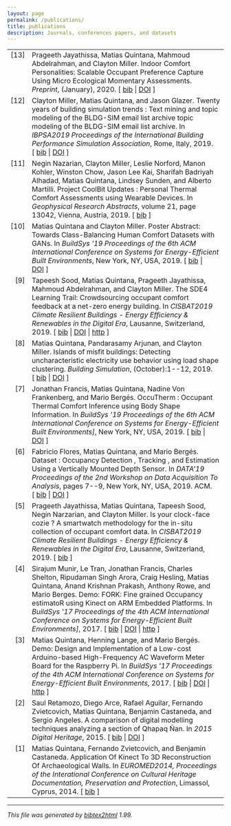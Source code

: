 ```yaml
---
layout: page
permalink: /publications/
title: publications
description: Journals, conferences papers, and datasets
---
```

<html>

<head>
<title>Publications</title>
</head>

<body>

<!-- This document was automatically generated with bibtex2html 1.99
     (see http://www.lri.fr/~filliatr/bibtex2html/),
     with the following command:
     bibtex2html --revkeys --sort-by-date -r --no-abstract --no-keywords -o _pages/publications /Users/matias/Dropbox/MendeleyBibTeX/Publications.bib  -->


<table>

<tr valign="top">
<td align="right" class="bibtexnumber">
[<a name="Jayathissa2020">13</a>]
</td>
<td class="bibtexitem">
Prageeth Jayathissa, Matias Quintana, Mahmoud Abdelrahman, and Clayton Miller.
 Indoor Comfort Personalities: Scalable Occupant Preference Capture
  Using Micro Ecological Momentary Assessments.
 <em>Preprint</em>, (January), 2020.
[&nbsp;<a href="_pages/publications_bib.html#Jayathissa2020">bib</a>&nbsp;| 
<a href="http://dx.doi.org/10.13140/RG.2.2.24901.60644">DOI</a>&nbsp;]

</td>
</tr>


<tr valign="top">
<td align="right" class="bibtexnumber">
[<a name="Miller2019">12</a>]
</td>
<td class="bibtexitem">
Clayton Miller, Matias Quintana, and Jason Glazer.
 Twenty years of building simulation trends : Text mining and topic
  modeling of the BLDG-SIM email list archive topic modeling of the BLDG-SIM
  email list archive.
 In <em>IBPSA2019 Proceedings of the International Building
  Performance Simulation Association</em>, Rome, Italy, 2019.
[&nbsp;<a href="_pages/publications_bib.html#Miller2019">bib</a>&nbsp;| 
<a href="http://dx.doi.org/10.13140/RG.2.2.24955.46885">DOI</a>&nbsp;]

</td>
</tr>


<tr valign="top">
<td align="right" class="bibtexnumber">
[<a name="Nazarian2019a">11</a>]
</td>
<td class="bibtexitem">
Negin Nazarian, Clayton Miller, Leslie Norford, Manon Kohler, Winston Chow,
  Jason&nbsp;Lee Kai, Sharifah&nbsp;Badriyah Alhadad, Matias Quintana, Lindsey Sunden,
  and Alberto Martilli.
 Project CoolBit Updates : Personal Thermal Comfort Assessments using
  Wearable Devices.
 In <em>Geophysical Research Abstracts</em>, volume&nbsp;21, page 13042,
  Vienna, Austria, 2019.
[&nbsp;<a href="_pages/publications_bib.html#Nazarian2019a">bib</a>&nbsp;]

</td>
</tr>


<tr valign="top">
<td align="right" class="bibtexnumber">
[<a name="GAN-Quintana2019">10</a>]
</td>
<td class="bibtexitem">
Matias Quintana and Clayton Miller.
 Poster Abstract: Towards Class-Balancing Human Comfort Datasets with
  GANs.
 In <em>BuildSys '19 Proceedings of the 6th ACM International
  Conference on Systems for Energy-Efficient Built Environments</em>, New York, NY,
  USA, 2019.
[&nbsp;<a href="_pages/publications_bib.html#GAN-Quintana2019">bib</a>&nbsp;| 
<a href="http://dx.doi.org/10.1145/3360322.3361016">DOI</a>&nbsp;]

</td>
</tr>


<tr valign="top">
<td align="right" class="bibtexnumber">
[<a name="Sood2019">9</a>]
</td>
<td class="bibtexitem">
Tapeesh Sood, Matias Quintana, Prageeth Jayathissa, Mahmoud Abdelrahman, and
  Clayton Miller.
 The SDE4 Learning Trail: Crowdsourcing occupant comfort feedback at
  a net-zero energy building.
 In <em>CISBAT2019 Climate Resilient Buildings - Energy Efficiency
  &amp; Renewables in the Digital Era</em>, Lausanne, Switzerland, 2019.
[&nbsp;<a href="_pages/publications_bib.html#Sood2019">bib</a>&nbsp;| 
<a href="http://dx.doi.org/10.13140/RG.2.2.33265.12644">DOI</a>&nbsp;| 
<a href="http://learningtrail.me/">http</a>&nbsp;]

</td>
</tr>


<tr valign="top">
<td align="right" class="bibtexnumber">
[<a name="Quintana2019">8</a>]
</td>
<td class="bibtexitem">
Matias Quintana, Pandarasamy Arjunan, and Clayton Miller.
 Islands of misfit buildings: Detecting uncharacteristic electricity
  use behavior using load shape clustering.
 <em>Building Simulation</em>, (October):1--12, 2019.
[&nbsp;<a href="_pages/publications_bib.html#Quintana2019">bib</a>&nbsp;| 
<a href="http://dx.doi.org/10.13140/RG.2.2.11489.86883">DOI</a>&nbsp;]

</td>
</tr>


<tr valign="top">
<td align="right" class="bibtexnumber">
[<a name="tcs2019">7</a>]
</td>
<td class="bibtexitem">
Jonathan Francis, Matias Quintana, Nadine&nbsp;Von Frankenberg, and Mario
  Berg&eacute;s.
 OccuTherm : Occupant Thermal Comfort Inference using Body Shape
  Information.
 In <em>BuildSys '19 Proceedings of the 6th ACM International
  Conference on Systems for Energy-Efficient Built Environments]</em>, New York,
  NY, USA, 2019.
[&nbsp;<a href="_pages/publications_bib.html#tcs2019">bib</a>&nbsp;| 
<a href="http://dx.doi.org/10.1145/3360322.3360858">DOI</a>&nbsp;]

</td>
</tr>


<tr valign="top">
<td align="right" class="bibtexnumber">
[<a name="Flores2019">6</a>]
</td>
<td class="bibtexitem">
Fabricio Flores, Matias Quintana, and Mario Berg&eacute;s.
 Dataset : Occupancy Detection , Tracking , and Estimation Using a
  Vertically Mounted Depth Sensor.
 In <em>DATA'19 Proceedings of the 2nd Workshop on Data Acquisition
  To Analysis</em>, pages 7--9, New York, NY, USA, 2019. ACM.
[&nbsp;<a href="_pages/publications_bib.html#Flores2019">bib</a>&nbsp;| 
<a href="http://dx.doi.org/10.1145/3359427.3361916">DOI</a>&nbsp;]

</td>
</tr>


<tr valign="top">
<td align="right" class="bibtexnumber">
[<a name="cozie">5</a>]
</td>
<td class="bibtexitem">
Prageeth Jayathissa, Matias Quintana, Tapeesh Sood, Negin Narzarian, and
  Clayton Miller.
 Is your clock-face cozie ? A smartwatch methodology for the in-situ
  collection of occupant comfort data.
 In <em>CISBAT2019 Climate Resilient Buildings - Energy Efficiency
  &amp; Renewables in the Digital Era</em>, Lausanne, Switzerland, 2019.
[&nbsp;<a href="_pages/publications_bib.html#cozie">bib</a>&nbsp;]

</td>
</tr>


<tr valign="top">
<td align="right" class="bibtexnumber">
[<a name="Munir2017_demo">4</a>]
</td>
<td class="bibtexitem">
Sirajum Munir, Le&nbsp;Tran, Jonathan Francis, Charles Shelton, Ripudaman Singh
  Arora, Craig Hesling, Matias Quintana, Anand Krishnan Prakash, Anthony
  Rowe, and Mario Berges.
 Demo: FORK: Fine grained Occupancy estimatoR using Kinect on ARM
  Embedded Platforms.
 In <em>BuildSys '17 Proceedings of the 4th ACM International
  Conference on Systems for Energy-Efficient Built Environments]</em>, 2017.
[&nbsp;<a href="_pages/publications_bib.html#Munir2017_demo">bib</a>&nbsp;| 
<a href="http://dx.doi.org/10.1145/3137133.3141461">DOI</a>&nbsp;| 
<a href="https://doi.org/10.1145/3137133.3141461">http</a>&nbsp;]

</td>
</tr>


<tr valign="top">
<td align="right" class="bibtexnumber">
[<a name="Quintana">3</a>]
</td>
<td class="bibtexitem">
Matias Quintana, Henning Lange, and Mario Berg&eacute;s.
 Demo: Design and Implementation of a Low-cost Arduino-based
  High-Frequency AC Waveform Meter Board for the Raspberry Pi.
 In <em>BuildSys '17 Proceedings of the 4th ACM International
  Conference on Systems for Energy-Efficient Built Environments</em>, 2017.
[&nbsp;<a href="_pages/publications_bib.html#Quintana">bib</a>&nbsp;| 
<a href="http://dx.doi.org/10.1145/3137133.3141441">DOI</a>&nbsp;| 
<a href="https://doi.org/10.1145/3137133.3141441">http</a>&nbsp;]

</td>
</tr>


<tr valign="top">
<td align="right" class="bibtexnumber">
[<a name="Retamozo2015a">2</a>]
</td>
<td class="bibtexitem">
Saul Retamozo, Diego Arce, Rafael Aguilar, Fernando Zvietcovich, Matias
  Quintana, Benjamin Castaneda, and Sergio Angeles.
 A comparison of digital modelling techniques analyzing a section of
  Qhapaq &Ntilde;an.
 In <em>2015 Digital Heritage</em>, 2015.
[&nbsp;<a href="_pages/publications_bib.html#Retamozo2015a">bib</a>&nbsp;| 
<a href="http://dx.doi.org/10.1109/DigitalHeritage.2015.7413856">DOI</a>&nbsp;]

</td>
</tr>


<tr valign="top">
<td align="right" class="bibtexnumber">
[<a name="Quintanaa">1</a>]
</td>
<td class="bibtexitem">
Matias Quintana, Fernando Zvietcovich, and Benjamin Castaneda.
 Application Of Kinect To 3D Reconstruction Of Archaeological Walls.
 In <em>EUROMED2014, Proceedings of the Interational Conference on
  Cultural Heritage Documentation, Preservation and Protection</em>, Limassol,
  Cyprus, 2014.
[&nbsp;<a href="_pages/publications_bib.html#Quintanaa">bib</a>&nbsp;]

</td>
</tr>
</table><hr><p><em>This file was generated by
<a href="http://www.lri.fr/~filliatr/bibtex2html/">bibtex2html</a> 1.99.</em></p>
</body>
</html>
